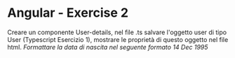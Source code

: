 # Angular - Exercise 2

Creare un componente User-details, nel file .ts salvare l'oggetto user di tipo User (Typescript Esercizio 1), mostrare le proprietà di questo oggetto nel file html. *Formattare la data di nascita nel seguente formato 14 Dec 1995*
